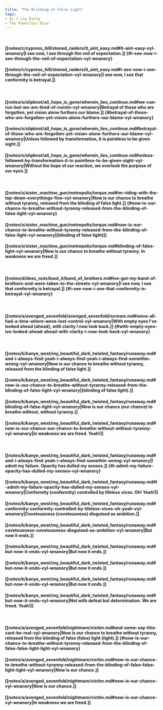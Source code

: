 ```yaml
---
title: "The Blinding of False Light"
tags:
- As I Lay Dying
- The Powerless Rise
---
```

&nbsp;
#### [[notes/c/cypress_hill/stoned_raiders/it_aint_easy.md#it-aint-easy-vyl-wnanory|I see now, I see through the veil of expectation.]] {#i-see-now-i-see-through-the-veil-of-expectation-vyl-wnanory}
#### [[notes/c/cypress_hill/stoned_raiders/it_aint_easy.md#i-see-now-i-see-through-the-veil-of-expectation-vyl-wnanory|I see now, I see that conformity is betrayal.]]
&nbsp;
#### [[notes/s/slipknot/all_hope_is_gone/wherein_lies_continue.md#we-can-run-but-we-are-tired-of-runnin-vyl-wnanory|Betrayal of those who are forgotten, yet vision alone furthers our blame.]] {#betrayal-of-those-who-are-forgotten-yet-vision-alone-furthers-our-blame-vyl-wnanory}
#### [[notes/s/slipknot/all_hope_is_gone/wherein_lies_continue.md#betrayal-of-those-who-are-forgotten-yet-vision-alone-furthers-our-blame-vyl-wnanory|Unless followed by transformation, it is pointless to be given sight.]]
#### [[notes/s/slipknot/all_hope_is_gone/wherein_lies_continue.md#unless-followed-by-transformation-it-is-pointless-to-be-given-sight-vyl-wnanory|Without the hope of our reaction, we overlook the purpose of our eyes.]]
&nbsp;
#### [[notes/s/sister_machine_gun/metropolis/torque.md#im-riding-with-the-top-down-everythings-fine-vyl-wnanory|Now is our chance to breathe without tyranny, released from the blinding of false light.]] {#now-is-our-chance-to-breathe-without-tyranny-released-from-the-blinding-of-false-light-vyl-wnanory}
#### [[notes/s/sister_machine_gun/metropolis/torque.md#now-is-our-chance-to-breathe-without-tyranny-released-from-the-blinding-of-false-light-vyl-wnanory|(blinding of false light)]]
#### [[notes/s/sister_machine_gun/metropolis/torque.md#blinding-of-false-light-vyl-wnanory|Now is our chance to breathe without tyranny. In weakness we are freed.]]
&nbsp;
#### [[notes/d/deez_nuts/bout_it/band_of_brothers.md#ive-got-my-band-of-brothers-and-were-taken-to-the-streets-vyl-wnanory|I see now, I see that conformity is betrayal.]] {#i-see-now-i-see-that-conformity-is-betrayal-vyl-wnanory}
&nbsp;
#### [[notes/a/avenged_sevenfold/avenged_sevenfold/scream.md#weve-all-had-a-time-where-weve-lost-control-vyl-wnanory|With empty eyes I've looked ahead (ahead), with clarity I now look back.]] {#with-empty-eyes-ive-looked-ahead-ahead-with-clarity-i-now-look-back-vyl-wnanory}
&nbsp;
#### [[notes/k/kanye_west/my_beautiful_dark_twisted_fantasy/runaway.md#and-i-always-find-yeah-i-always-find-yeah-i-always-find-somethin-wrong-vyl-wnanory|Now is our chance to breathe without tyranny, released from the blinding of false light.]]
#### [[notes/k/kanye_west/my_beautiful_dark_twisted_fantasy/runaway.md#now-is-our-chance-to-breathe-without-tyranny-released-from-the-blinding-of-false-light-vyl-wnanory|(blinding of false light).]]
#### [[notes/k/kanye_west/my_beautiful_dark_twisted_fantasy/runaway.md#blinding-of-false-light-vyl-wnanory|Now is our chance (our chance) to breathe without, without tyranny.]]
#### [[notes/k/kanye_west/my_beautiful_dark_twisted_fantasy/runaway.md#now-is-our-chance-our-chance-to-breathe-without-without-tyranny-vyl-wnanory|In weakness we are freed. Yeah!]]
&nbsp;
#### [[notes/k/kanye_west/my_beautiful_dark_twisted_fantasy/runaway.md#and-i-always-find-yeah-i-always-find-somethin-wrong-vyl-wnanory|I admit my failure. Opacity has dulled my senses.]] {#i-admit-my-failure-opacity-has-dulled-my-senses-vyl-wnanory}
#### [[notes/k/kanye_west/my_beautiful_dark_twisted_fantasy/runaway.md#i-admit-my-failure-opacity-has-dulled-my-senses-vyl-wnanory|Conformity (conformity) controlled by lifeless vices. Oh! Yeah!]]
#### [[notes/k/kanye_west/my_beautiful_dark_twisted_fantasy/runaway.md#conformity-conformity-controlled-by-lifeless-vices-oh-yeah-vyl-wnanory|Covetousness (covetousness) disguised as ambition.]]
#### [[notes/k/kanye_west/my_beautiful_dark_twisted_fantasy/runaway.md#covetousness-covetousness-disguised-as-ambition-vyl-wnanory|But now it ends.]]
#### [[notes/k/kanye_west/my_beautiful_dark_twisted_fantasy/runaway.md#but-now-it-ends-vyl-wnanory|But now it ends.]]
#### [[notes/k/kanye_west/my_beautiful_dark_twisted_fantasy/runaway.md#but-now-it-ends-vyl-wnanory|But now it ends.]]
#### [[notes/k/kanye_west/my_beautiful_dark_twisted_fantasy/runaway.md#but-now-it-ends-vyl-wnanory|But now it ends.]]
#### [[notes/k/kanye_west/my_beautiful_dark_twisted_fantasy/runaway.md#but-now-it-ends-vyl-wnanory|Not with defeat but determination. We are freed. Yeah!]]
&nbsp;
#### [[notes/a/avenged_sevenfold/nightmare/victim.md#and-some-say-this-cant-be-real-vyl-wnanory|Now is our chance to breathe without tyranny, released from the blinding of false (false) light (light).]] {#now-is-our-chance-to-breathe-without-tyranny-released-from-the-blinding-of-false-false-light-light-vyl-wnanory}
#### [[notes/a/avenged_sevenfold/nightmare/victim.md#now-is-our-chance-to-breathe-without-tyranny-released-from-the-blinding-of-false-false-light-light-vyl-wnanory|Now is our chance.]]
#### [[notes/a/avenged_sevenfold/nightmare/victim.md#now-is-our-chance-vyl-wnanory|Now is our chance.]]
#### [[notes/a/avenged_sevenfold/nightmare/victim.md#now-is-our-chance-vyl-wnanory|In weakness we are freed.]]
